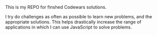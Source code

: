This is my REPO for finshed Codewars solutions.

I try do challenges as often as possible to learn new problems, and the appropriate solutions.
This helps drastically increase the range of applications in which I can use JavaScript to solve problems.